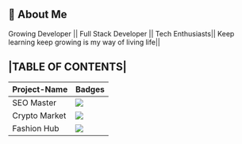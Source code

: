 ## 🚀 About Me

Growing Developer || Full Stack Developer || Tech Enthusiasts|| Keep learning keep growing is my way of living life||

## |TABLE OF CONTENTS|

| Project-Name  | Badges                                                      |
| ------------- | ----------------------------------------------------------- |
| SEO Master    | ![](https://img.shields.io/badge/SEO%20-Master-yellowgreen) |
| Crypto Market | ![](https://img.shields.io/badge/CRYPTO-Market-yellow)      |
| Fashion Hub   | ![](https://img.shields.io/badge/FASHION-HUB-yellowgreen)   |
